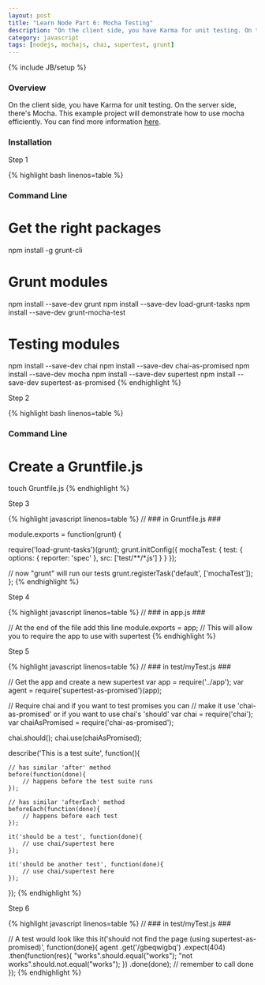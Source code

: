 ```yaml
---
layout: post
title: "Learn Node Part 6: Mocha Testing"
description: "On the client side, you have Karma for unit testing. On the server side, there's Mocha. This example project will demonstrate how to use mocha efficiently. You can find more information [here](https://github.com/GabrielGhe/NodePractice/tree/master/Server13MochaTesting)."
category: javascript
tags: [nodejs, mochajs, chai, supertest, grunt]
---
```

{% include JB/setup %}

<!-- Overview -->
<h3>Overview</h3>

On the client side, you have Karma for unit testing. On the server side, there's Mocha. This example project will demonstrate how to use mocha efficiently. You can find more information [here](https://github.com/GabrielGhe/NodePractice/tree/master/Server13MochaTesting).

<h3>Installation</h3>

Step 1

<!-- Code _______________________________________-->
{% highlight bash linenos=table  %}
### Command Line ###

# Get the right packages
npm install -g grunt-cli

# Grunt modules
npm install --save-dev grunt
npm install --save-dev load-grunt-tasks
npm install --save-dev grunt-mocha-test

# Testing modules
npm install --save-dev chai
npm install --save-dev chai-as-promised
npm install --save-dev mocha
npm install --save-dev supertest
npm install --save-dev supertest-as-promised
{% endhighlight %}
<!-- /Code ^^^^^^^^^^^^^^^^^^^^^^^^^^^^^^^^^^^^^^-->

Step 2

<!-- Code _______________________________________-->
{% highlight bash linenos=table  %}
### Command Line ###

# Create a Gruntfile.js
touch Gruntfile.js
{% endhighlight %}
<!-- /Code ^^^^^^^^^^^^^^^^^^^^^^^^^^^^^^^^^^^^^^-->

Step 3

<!-- Code _______________________________________-->
{% highlight javascript linenos=table  %}
// ### in Gruntfile.js ###

module.exports = function(grunt) {

  require('load-grunt-tasks')(grunt);
  grunt.initConfig({
      mochaTest: {
            test: {
                options: {
                    reporter: 'spec'
                },
                src: ['test/**/*.js']
            }
        }
  });
  
  // now "grunt" will run our tests
  grunt.registerTask('default', ['mochaTest']);
};
{% endhighlight %}
<!-- /Code ^^^^^^^^^^^^^^^^^^^^^^^^^^^^^^^^^^^^^^-->

Step 4

<!-- Code _______________________________________-->
{% highlight javascript linenos=table  %}
// ### in app.js ###

// At the end of the file add this line
module.exports = app;
// This will allow you to require the app to use with supertest
{% endhighlight %}
<!-- /Code ^^^^^^^^^^^^^^^^^^^^^^^^^^^^^^^^^^^^^^-->

Step 5

<!-- Code _______________________________________-->
{% highlight javascript linenos=table  %}
// ### in test/myTest.js ###

// Get the app and create a new supertest
var app = require('../app');
var agent = require('supertest-as-promised')(app);

// Require chai and if you want to test promises you can
// make it use 'chai-as-promised' or if you want to use chai's 'should'
var chai = require('chai');
var chaiAsPromised = require('chai-as-promised');

chai.should();
chai.use(chaiAsPromised);

describe('This is a test suite', function(){
    
    // has similar 'after' method
    before(function(done){
        // happens before the test suite runs
    });
    
    // has similar 'afterEach' method
    beforeEach(function(done){
        // happens before each test
    });

    it('should be a test', function(done){
        // use chai/supertest here
    });

    it('should be another test', function(done){
        // use chai/supertest here
    });
});
{% endhighlight %}
<!-- /Code ^^^^^^^^^^^^^^^^^^^^^^^^^^^^^^^^^^^^^^-->

Step 6

<!-- Code _______________________________________-->
{% highlight javascript linenos=table  %}
// ### in test/myTest.js ###

// A test would look like this
it('should not find the page (using supertest-as-promised)', function(done){
    agent
        .get('/gbeqwigbq')
        .expect(404)
        .then(function(res){
            "works".should.equal("works");
            "not works".should.not.equal("works");
        })
        .done(done);  // remember to call done
});
{% endhighlight %}
<!-- /Code ^^^^^^^^^^^^^^^^^^^^^^^^^^^^^^^^^^^^^^-->